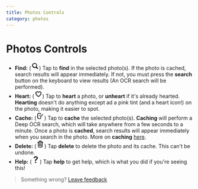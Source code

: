 ```yaml
---
title: Photos Controls
category: photos
---
```


# Photos Controls
- **Find:** (<img src="https://raw.githubusercontent.com/aheze/FindHelp/master/images/newSearch.png" height="22">)
Tap to **find** in the selected photo(s). If the photo is cached, search results will appear immediately. If not, you must press the **search** button on the keyboard to view results (An OCR search will be performed).
- **Heart:** (<img src="https://raw.githubusercontent.com/aheze/FindHelp/master/images/heart.png" height="22">)
Tap to **heart** a photo, or **unheart** if it's already hearted. **Hearting** doesn't do anything except ad a pink tint (and a heart icon!) on the photo, making it easier to spot.
- **Cache:** (<img src="https://raw.githubusercontent.com/aheze/FindHelp/master/images/cache.png" height="22">)
Tap to **cache** the selected photo(s). **Caching** will perform a Deep OCR search, which will take anywhere from a few seconds to a minute. Once a photo is **cached**, search results will appear immediately when you search in the photo. More on **caching** [here](/FindHelp/Photos/WhatIsTheCache.md).
- **Delete:** (<img src="https://raw.githubusercontent.com/aheze/FindHelp/master/images/delete.png" height="22">)
Tap **delete** to delete the photo and its cache. This can't be undone.
- **Help:** (<img src="https://raw.githubusercontent.com/aheze/FindHelp/master/images/question.png" height="22">)
Tap **help** to get help, which is what you did if you're seeing this!


> Something wrong? [Leave feedback](https://forms.gle/agdyoB9PFfnv8cU1A/)
